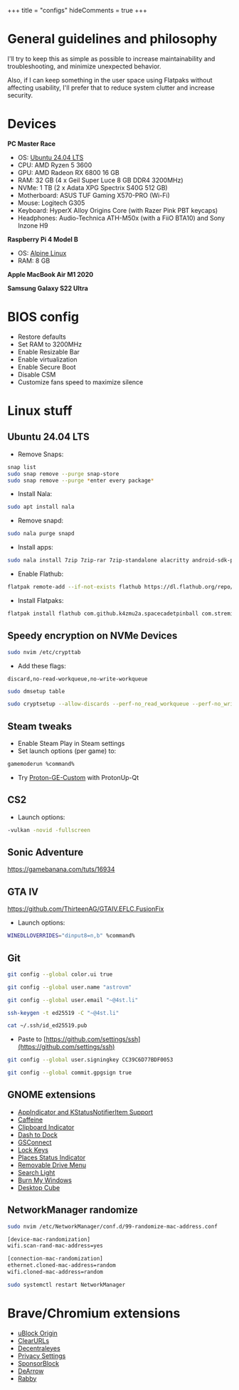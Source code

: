 +++
title = "configs"
hideComments = true
+++

# General guidelines and philosophy

I'll try to keep this as simple as possible to increase maintainability and troubleshooting, and minimize unexpected behavior.

Also, if I can keep something in the user space using Flatpaks without affecting usability, I'll prefer that to reduce system clutter and increase security.

# Devices

**PC Master Race**

- OS: [Ubuntu 24.04 LTS](https://ubuntu.com/download/desktop)
- CPU: AMD Ryzen 5 3600
- GPU: AMD Radeon RX 6800 16 GB
- RAM: 32 GB (4 x Geil Super Luce 8 GB DDR4 3200MHz)
- NVMe: 1 TB (2 x Adata XPG Spectrix S40G 512 GB)
- Motherboard: ASUS TUF Gaming X570-PRO (Wi-Fi)
- Mouse: Logitech G305
- Keyboard: HyperX Alloy Origins Core (with Razer Pink PBT keycaps)
- Headphones: Audio-Technica ATH-M50x (with a FiiO BTA10) and Sony Inzone H9

**Raspberry Pi 4 Model B**

- OS: [Alpine Linux](https://www.alpinelinux.org/downloads/)
- RAM: 8 GB

**Apple MacBook Air M1 2020**

**Samsung Galaxy S22 Ultra**

# BIOS config

- Restore defaults
- Set RAM to 3200MHz
- Enable Resizable Bar
- Enable virtualization
- Enable Secure Boot
- Disable CSM
- Customize fans speed to maximize silence

# Linux stuff

## Ubuntu 24.04 LTS

- Remove Snaps:

```bash
snap list
sudo snap remove --purge snap-store
sudo snap remove --purge *enter every package*
```

- Install Nala:

```bash
sudo apt install nala
```

- Remove snapd:

```bash
sudo nala purge snapd
```

- Install apps:

```bash
sudo nala install 7zip 7zip-rar 7zip-standalone alacritty android-sdk-platform-tools aria2 corectrl curl dconf-editor easyeffects file-roller flatpak gdebi git gnome-boxes gnome-browser-connector gnome-calendar gnome-disk-utility gnome-mines gnome-shell-extension-manager gnome-shell-ubuntu-extensions gnome-sushi gnome-tweaks gnome-weather gparted gufw htop libfuse2t64 libimage-exiftool-perl libreoffice lm-sensors lutris mpv neofetch neovim net-tools obs-studio protontricks qbittorrent scummvm shotwell simple-scan stacer synaptic tmux tor torbrowser-launcher torsocks tree ubuntu-restricted-extras unzip usb-creator-gtk util-linux virt-manager vlc wget zsh
```

- Enable Flathub:

```bash
flatpak remote-add --if-not-exists flathub https://dl.flathub.org/repo/flathub.flatpakrepo
```

- Install Flatpaks:

```bash
flatpak install flathub com.github.k4zmu2a.spacecadetpinball com.stremio.Stremio com.usebottles.bottles net.pcsx2.PCSX2 org.atheme.audacious org.duckstation.DuckStation org.kde.kdenlive org.signal.Signal org.telegram.desktop org.gimp.GIMP com.calibre_ebook.calibre
```

## Speedy encryption on NVMe Devices

```bash
sudo nvim /etc/crypttab
```

- Add these flags:

```vim
discard,no-read-workqueue,no-write-workqueue
```

```bash
sudo dmsetup table

sudo cryptsetup --allow-discards --perf-no_read_workqueue --perf-no_write_workqueue --persistent refresh luks-blablabla
```

## Steam tweaks

- Enable Steam Play in Steam settings
- Set launch options (per game) to:

```bash
gamemoderun %command%
```

- Try [Proton-GE-Custom](https://github.com/gloriouseggroll/proton-ge-custom) with ProtonUp-Qt

## CS2

- Launch options:

```bash
-vulkan -novid -fullscreen
```

## Sonic Adventure

https://gamebanana.com/tuts/16934

## GTA IV

https://github.com/ThirteenAG/GTAIV.EFLC.FusionFix

- Launch options:

```bash
WINEDLLOVERRIDES="dinput8=n,b" %command%
```

## Git

```bash
git config --global color.ui true

git config --global user.name "astrovm"

git config --global user.email "~@4st.li"

ssh-keygen -t ed25519 -C "~@4st.li"

cat ~/.ssh/id_ed25519.pub
```

- Paste to [https://github.com/settings/ssh](https://github.com/settings/ssh)

```bash
git config --global user.signingkey CC39C6D77BDF0053

git config --global commit.gpgsign true
```

## GNOME extensions

- [AppIndicator and KStatusNotifierItem Support](https://extensions.gnome.org/extension/615/appindicator-support/)
- [Caffeine](https://extensions.gnome.org/extension/517/caffeine/)
- [Clipboard Indicator](https://extensions.gnome.org/extension/779/Clipboard-indicator/)
- [Dash to Dock](https://extensions.gnome.org/extension/307/Dash-to-Dock/)
- [GSConnect](https://extensions.gnome.org/extension/1319/GSConnect/)
- [Lock Keys](https://extensions.gnome.org/extension/36/Lock-Keys/)
- [Places Status Indicator](https://extensions.gnome.org/extension/8/Places-Status-Indicator/)
- [Removable Drive Menu](https://extensions.gnome.org/extension/7/Removable-Drive-Menu/)
- [Search Light](https://extensions.gnome.org/extension/5489/Search-Light/)
- [Burn My Windows](https://extensions.gnome.org/extension/4679/burn-my-windows/)
- [Desktop Cube](https://extensions.gnome.org/extension/4648/desktop-cube/)

## NetworkManager randomize

```bash
sudo nvim /etc/NetworkManager/conf.d/99-randomize-mac-address.conf
```

```bash
[device-mac-randomization]
wifi.scan-rand-mac-address=yes

[connection-mac-randomization]
ethernet.cloned-mac-address=random
wifi.cloned-mac-address=random
```

```bash
sudo systemctl restart NetworkManager
```

# Brave/Chromium extensions

- [uBlock Origin](https://chromewebstore.google.com/detail/ublock-origin/cjpalhdlnbpafiamejdnhcphjbkeiagm)
- [ClearURLs](https://chrome.google.com/webstore/detail/clearurls/lckanjgmijmafbedllaakclkaicjfmnk)
- [Decentraleyes](https://chrome.google.com/webstore/detail/decentraleyes/ldpochfccmkkmhdbclfhpagapcfdljkj)
- [Privacy Settings](https://chrome.google.com/webstore/detail/privacy-settings/ijadljdlbkfhdoblhaedfgepliodmomj)
- [SponsorBlock](https://chromewebstore.google.com/detail/sponsorblock-for-youtube/mnjggcdmjocbbbhaepdhchncahnbgone)
- [DeArrow](https://chromewebstore.google.com/detail/dearrow-better-titles-and/enamippconapkdmgfgjchkhakpfinmaj)
- [Rabby](https://chrome.google.com/webstore/detail/rabby/acmacodkjbdgmoleebolmdjonilkdbch)
